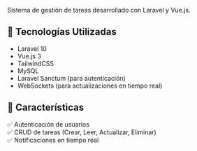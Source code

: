 Sistema de gestión de tareas desarrollado con Laravel y Vue.js.

## 🚀 Tecnologías Utilizadas
- Laravel 10
- Vue.js 3
- TailwindCSS
- MySQL
- Laravel Sanctum (para autenticación)
- WebSockets (para actualizaciones en tiempo real)

## 📌 Características
✅ Autenticación de usuarios  
✅ CRUD de tareas (Crear, Leer, Actualizar, Eliminar)  
✅ Notificaciones en tiempo real  
